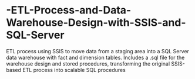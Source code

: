 # -ETL-Process-and-Data-Warehouse-Design-with-SSIS-and-SQL-Server
ETL process using SSIS to move data from a staging area into a SQL Server data warehouse with fact and dimension tables. Includes a .sql file for the warehouse design and stored procedures, transforming the original SSIS-based ETL process into scalable SQL procedures
